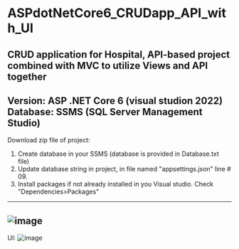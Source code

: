 # ASPdotNetCore6_CRUDapp_API_with_UI
CRUD application for Hospital, API-based project combined with MVC to utilize Views and API together
--------------------------------------------------------------------------------------------------------
Version: ASP .NET Core 6 (visual studion 2022)
Database: SSMS (SQL Server Management Studio)
--------------------------------------------------------------------------------------------------------
Download zip file of project:
1) Create database in your SSMS (database is provided in Database.txt file)
2) Update database string in project, in file named "appsettings.json" line # 09.
3) Install packages if not already installed in you Visual studio. Check "Dependencies>Packages"
-------------------------------------------------------------------------------------------------------
![image](https://github.com/user-attachments/assets/25ff1c08-0cb8-423b-95bf-9dc7689bb787)
-------------------------------------------------------------------------------------------------------
UI:
![image](https://github.com/user-attachments/assets/be9dbc85-7850-4b47-8bc5-e868798a02bc)




   
